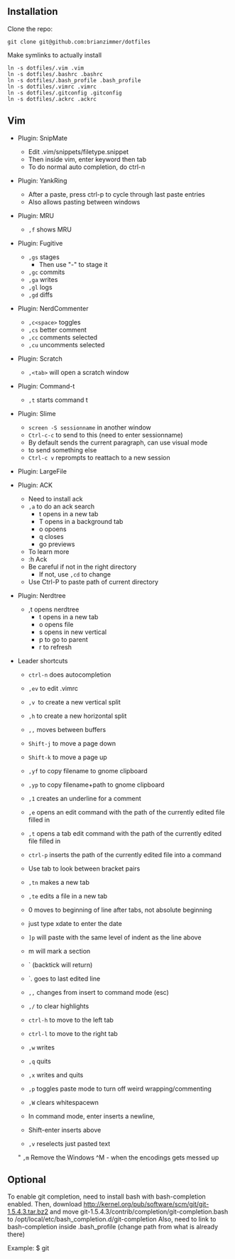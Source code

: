 
Installation
------------

Clone the repo:

	git clone git@github.com:brianzimmer/dotfiles

Make symlinks to actually install

	ln -s dotfiles/.vim .vim
	ln -s dotfiles/.bashrc .bashrc
	ln -s dotfiles/.bash_profile .bash_profile
	ln -s dotfiles/.vimrc .vimrc
	ln -s dotfiles/.gitconfig .gitconfig
	ln -s dotfiles/.ackrc .ackrc

Vim
---------

* Plugin: SnipMate
	* Edit .vim/snippets/filetype.snippet
	* Then inside vim, enter keyword then tab
	* To do normal auto completion, do ctrl-n

* Plugin: YankRing
	* After a paste, press ctrl-p to cycle through last paste entries
	* Also allows pasting between windows

* Plugin: MRU
	* `,f` shows MRU

* Plugin: Fugitive
	* `,gs` stages
		* Then use "-" to stage it
	* `,gc` commits
	* `,ga` writes
	* `,gl` logs
	* `,gd` diffs

* Plugin: NerdCommenter
	* `,c<space>` toggles
	* `,cs` better comment
	* `,cc` comments selected
	* `,cu` uncomments selected

* Plugin: Scratch
	* `,<tab>` will open a scratch window

* Plugin: Command-t
	* `,t` starts command t

* Plugin: Slime
	* `screen -S sessionname` in another window
	* `Ctrl-c-c` to send to this (need to enter sessionname)
	* By default sends the current paragraph, can use visual mode
	* to send something else
	* `Ctrl-c v` reprompts to reattach to a new session

* Plugin: LargeFile

* Plugin: ACK
	* Need to install ack
	* `,a` to do an ack search
		* t opens in a new tab
		* T opens in a background tab
		* o opoens
		* q closes
		* go previews
	* To learn more
	* :h Ack
	* Be careful if not in the right directory
		* If not, use `,cd` to change
	* Use Ctrl-P to paste path of current directory

* Plugin: Nerdtree
	* ,t opens nerdtree
		* t opens in a new tab
		* o opens file
		* s opens in new vertical
		* p to go to parent
		* r to refresh


* Leader shortcuts

	* `ctrl-n` does autocompletion

	* `,ev` to edit .vimrc

	* `,v `to create a new vertical split

	* `,h` to create a new horizontal split

	* `,,` moves between buffers

	* `Shift-j` to move a page down
	* `Shift-k` to move a page up


	* `,yf` to copy filename to gnome clipboard

	* `,yp` to copy filename+path to gnome clipboard

	* `,1` creates an underline for a comment

	* `,e` opens an edit command with the path of the currently edited file filled in

	* `,t` opens a tab edit command with the path of the currently edited file filled in

	* `ctrl-p` inserts the path of the currently edited file into a command

	* Use tab to look between bracket pairs


	* `,tn` makes a new tab
	* `,te` edits a file in a new tab

	* 0 moves to beginning of line after tabs, not absolute beginning

	* just type xdate to enter the date

	* `]p` will paste with the same level of indent as the line above

	* m <letter> will mark a section
	* \` <letter> (backtick will return)
	* \`. goes to last edited line

	* `,,` changes from insert to command mode (esc)

	* `,/` to clear highlights

	* `ctrl-h` to move to the left tab
	* `ctrl-l` to move to the right tab

	* `,w` writes
	* `,q` quits
	* `,x` writes and quits

	* `,p` toggles paste mode to turn off weird wrapping/commenting

	* `,W` clears whitespacewn

	* In command mode, enter inserts a newline,
	* Shift-enter inserts above

	* `,v` reselects just pasted text

	" `,m` Remove the Windows ^M - when the encodings gets messed up

Optional
--------

To enable git completion, need to install bash with bash-completion enabled.
Then, download http://kernel.org/pub/software/scm/git/git-1.5.4.3.tar.bz2 and move git-1.5.4.3/contrib/completion/git-completion.bash to /opt/local/etc/bash_completion.d/git-completion
Also, need to link to bash-completion inside .bash_profile (change path from what is already there)

Example: 
	$ git<space><tab><tab>
